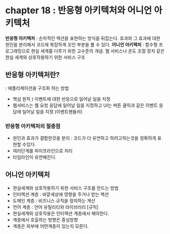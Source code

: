 # chapter 18 : 반응형 아키텍처와 어니언 아키텍처

**반응형 아키텍처** : 순차적인 액션을 표현하는 방식을 뒤집는다. 효과와 그 효과에 대한 원인을 분리해서 코드에 복잡하게 꼬인 부분을 풀 수 있다.
**어니언 아키텍처** : 함수형 프로그래밍으로 현실 세계를 다루기 위한 고수준의 개념. 웹 서비스나 온도 조절 장치 같은 현실 세계와 상호작용하기 위한 서비스 구조

## 반응형 아키텍처란?

: 애플리케이션을 구조화 하는 방법

- 핵심 원칙 ) 이벤트에 대한 반응으로 일어날 일을 지정
- 웹서비스는 웹 요청 응답에 일어날 일을 지정하고 UI는 버튼 클릭과 같은 이벤트 응답에 일어날 일을 지정 (이벤트핸들러)

### 반응형 아키텍처의 절충점

- 원인과 효과가 결합한것을 분리 : 코드가 더 유연하고 하려고하는것을 정확하게 표현할 수있다.
- 여러단계를 파이프라인으로 처리
- 타임라인이 유연해진다.

## 어니언 아키텍처

- 현실세계와 상호작용하기 위한 서비스 구조를 만드는 방법
- 인터렉션 계층 : 바깥세상에 영향을 주거나 받는 액션
- 도메인 계층 : 비즈니스 규칙을 정의하는 계산
- 언어 계층 : 언어 유틸리티와 라이브러리
  [규칙]
- 현실세계와 상호작용은 인터렉션 계층에서 해야한다.
- 계층에서 호출하는 방향은 중심방향
- 계층은 외부에 어떤계층이 있는지 모른다.
